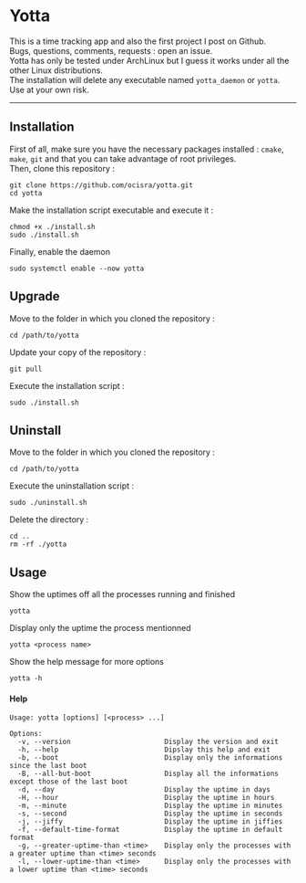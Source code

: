 # Yotta  

This is a time tracking app and also the first project I post on Github.  
Bugs, questions, comments, requests : open an issue.  
Yotta has only be tested under ArchLinux but I guess it works under all the other Linux distributions.  
The installation will delete any executable named `yotta_daemon` or `yotta`. Use at your own risk.  
***

## Installation  
First of all, make sure you have the necessary packages installed : `cmake`, `make`, `git` and that you can take advantage of root privileges.  
Then, clone this repository :  
```
git clone https://github.com/ocisra/yotta.git
cd yotta
```  
Make the installation script executable and execute it :  
```
chmod +x ./install.sh
sudo ./install.sh
```
Finally, enable the daemon
```
sudo systemctl enable --now yotta
```
  
## Upgrade  
Move to the folder in which you cloned the repository :  
```
cd /path/to/yotta
```  
Update your copy of the repository :  
```
git pull
```  
Execute the installation script :  
```
sudo ./install.sh
```  

## Uninstall  
Move to the folder in which you cloned the repository :  
```
cd /path/to/yotta
```  
Execute the uninstallation script :  
```
sudo ./uninstall.sh
```  
Delete the directory : 
```
cd ..
rm -rf ./yotta 
```  

## Usage  
Show the uptimes off all the processes running and finished
```shell script
yotta
```
Display only the uptime the process mentionned
```shell script
yotta <process name>
```
Show the help message for more options
```shell script
yotta -h
```  

#### Help  
```shell script
Usage: yotta [options] [<process> ...]

Options:
  -v, --version                       Display the version and exit
  -h, --help                          Dipslay this help and exit
  -b, --boot                          Display only the informations since the last boot
  -B, --all-but-boot                  Display all the informations except those of the last boot
  -d, --day                           Display the uptime in days
  -H, --hour                          Display the uptime in hours
  -m, --minute                        Display the uptime in minutes
  -s, --second                        Display the uptime in seconds
  -j, --jiffy                         Display the uptime in jiffies
  -f, --default-time-format           Display the uptime in default format
  -g, --greater-uptime-than <time>    Display only the processes with a greater uptime than <time> seconds
  -l, --lower-uptime-than <time>      Display only the processes with a lower uptime than <time> seconds
```